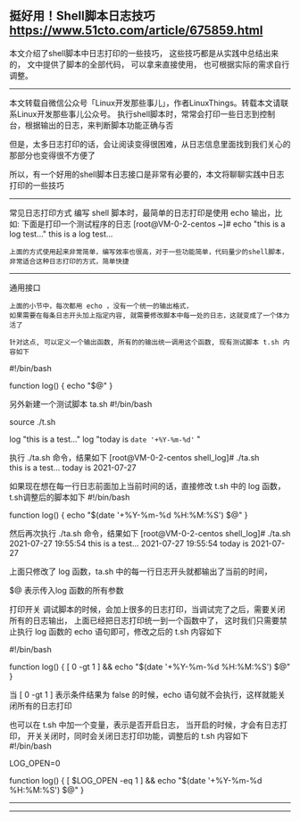 
挺好用！Shell脚本日志技巧
		https://www.51cto.com/article/675859.html
------------------------------------------------------------------------------------------------------------

本文介绍了shell脚本中日志打印的一些技巧， 
     这些技巧都是从实践中总结出来的，
         文中提供了脚本的全部代码，
             可以拿来直接使用，
                 也可根据实际的需求自行调整。

------------------------------------------------------------------------------------------------------------

本文转载自微信公众号「Linux开发那些事儿」，作者LinuxThings。转载本文请联系Linux开发那些事儿公众号。
执行shell脚本时，常常会打印一些日志到控制台，根据输出的日志，来判断脚本功能正确与否

但是，太多日志打印的话，会让阅读变得很困难，从日志信息里面找到我们关心的那部分也变得很不方便了

所以，有一个好用的shell脚本日志接口是非常有必要的，本文将聊聊实践中日志打印的一些技巧

------------------------------------------------------------------------------------------------------------
常见日志打印方式
	编写 shell 脚本时，最简单的日志打印是使用 echo 输出，比如: 下面是打印一个测试程序的日志
			[root@VM-0-2-centos ~]# echo "this is a log test..." 
			this is a log test... 

	上面的方式使用起来非常简单，编写效率也很高，对于一些功能简单，代码量少的shell脚本，非常适合这种日志打印的方式，简单快捷

------------------------------------------------------------------------------------------------------------
通用接口

	上面的小节中，每次都用 echo ，没有一个统一的输出格式，
	如果需要在每条日志开头加上指定内容, 就需要修改脚本中每一处的日志，这就变成了一个体力活了

	针对这点, 可以定义一个输出函数, 所有的的输出统一调用这个函数, 现有测试脚本 t.sh 内容如下

#!/bin/bash 

function log() 
{
	echo "$@" 
} 

另外新建一个测试脚本 ta.sh
#!/bin/bash 
 
source ./t.sh 
 
log "this is a test..." 
log "today is `date '+%Y-%m-%d'` " 

执行 ./ta.sh 命令，结果如下
[root@VM-0-2-centos shell_log]# ./ta.sh  
this is a test... 
today is 2021-07-27 

如果现在想在每一行日志前面加上当前时间的话，直接修改 t.sh 中的 log 函数， t.sh调整后的脚本如下
#!/bin/bash 
 
function log() 
{ 
   echo "$(date '+%Y-%m-%d %H:%M:%S') $@" 
} 

然后再次执行 ./ta.sh 命令，结果如下
[root@VM-0-2-centos shell_log]# ./ta.sh  
2021-07-27 19:55:54 this is a test... 
2021-07-27 19:55:54 today is 2021-07-27 

上面只修改了 log 函数，ta.sh 中的每一行日志开头就都输出了当前的时间， 

$@ 表示传入log 函数的所有参数


打印开关
调试脚本的时候，会加上很多的日志打印，当调试完了之后，需要关闭所有的日志输出，
上面已经把日志打印统一到一个函数中了，
这时我们只需要禁止执行 log 函数的 echo 语句即可，修改之后的 t.sh 内容如下

#!/bin/bash 
 
function log() 
{ 
     [ 0 -gt 1 ]  && echo "$(date '+%Y-%m-%d %H:%M:%S') $@" 
} 


当 [ 0 -gt 1 ] 表示条件结果为 false 的时候，echo 语句就不会执行，这样就能关闭所有的日志打印

也可以在 t.sh 中加一个变量，表示是否开启日志，
		当开启的时候，才会有日志打印，
		开关关闭时，同时会关闭日志打印功能，调整后的 t.sh 内容如下
#!/bin/bash 
 
LOG_OPEN=0 
 
function log() 
{ 
     [ $LOG_OPEN -eq 1 ]  && echo "$(date '+%Y-%m-%d %H:%M:%S') $@" 
} 



------------------------------------------------------------------------------------------------------------

------------------------------------------------------------------------------------------------------------


